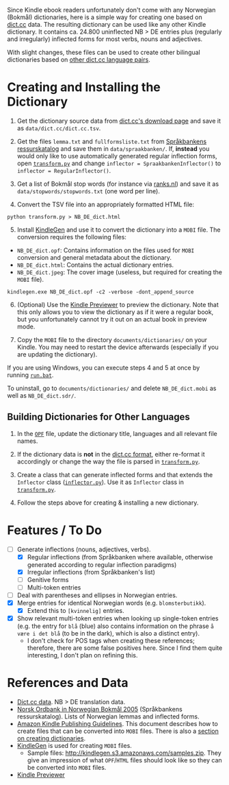 Since Kindle ebook readers unfortunately don't come with any Norwegian (Bokmål) dictionaries, here is a simple way for creating one based on [dict.cc](deno.dict.cc) data.
The resulting dictionary can be used like any other Kindle dictionary.
It contains ca. 24.800 uninflected NB > DE entries plus (regularly and irregularly) inflected forms for most verbs, nouns and adjectives.

With slight changes, these files can be used to create other bilingual dictionaries based on [other dict.cc language pairs](https://browse.dict.cc/).

# Creating and Installing the Dictionary

1. Get the dictionary source data from [dict.cc's download page](www1.dict.cc/translation_file_request.php) and save it as `data/dict.cc/dict.cc.tsv`.

2. Get the files `lemma.txt` and `fullformsliste.txt` from [Språkbankens ressurskatalog](https://www.nb.no/sprakbanken/show?serial=oai%3Anb.no%3Asbr-5) and save them in `data/spraakbanken/`.
If, **instead** you would only like to use automatically generated regular inflection forms, open [`transform.py`](/transform.py) and change `inflector = SpraakbankenInflector()` to `inflector = RegularInflector()`.

3. Get a list of Bokmål stop words (for instance via [ranks.nl](https://www.ranks.nl/stopwords/norwegian)) and save it as `data/stopwords/stopwords.txt` (one word per line).

4. Convert the TSV file into an appropriately formatted HTML file:
```
python transform.py > NB_DE_dict.html
```

5. Install [KindleGen](https://www.amazon.com/gp/feature.html?docId=1000765211) and use it to convert the dictionary into a `MOBI` file. The conversion requires the following files:

- `NB_DE_dict.opf`: Contains information on the files used for `MOBI` conversion and general metadata about the dictionary.
- `NB_DE_dict.html`: Contains the actual dictionary entries.
- `NB_DE_dict.jpeg`: The cover image (useless, but required for creating the `MOBI` file).

```
kindlegen.exe NB_DE_dict.opf -c2 -verbose -dont_append_source
```

6. (Optional) Use the [Kindle Previewer](https://www.amazon.com/gp/feature.html/?docId=1000765261) to preview the dictionary.
Note that this only allows you to view the dictionary as if it were a regular book, but you unfortunately cannot try it out on an actual book in preview mode.

7. Copy the `MOBI` file to the directory `documents/dictionaries/` on your Kindle.
You may need to restart the device afterwards (especially if you are updating the dictionary).


If you are using Windows, you can execute steps 4 and 5 at once by running [`run.bat`](/run.bat). 


To uninstall, go to `documents/dictionaries/` and delete `NB_DE_dict.mobi` as well as `NB_DE_dict.sdr/`.

## Building Dictionaries for Other Languages

1. In the [`OPF`](/NB_DE_dict.opf) file, update the dictionary title, languages and all relevant file names.

2. If the dictionary data is **not** in the [dict.cc format](/data/dict.cc/README.md), either re-format it accordingly or change the way the file is parsed in [`transform.py`](/transform.py).

3. Create a class that can generate inflected forms and that extends the `Inflector` class ([`inflector.py`](/inflector.py)). Use it as `Inflector` class in [`transform.py`](/transform.py).

4. Follow the steps above for creating & installing a new dictionary.

# Features / To Do

- [ ] Generate inflections (nouns, adjectives, verbs).
  - [x] Regular inflections (from Språkbanken where available, otherwise generated according to regular inflection paradigms)
  - [x] Irregular inflections (from Språkbanken's list)
  - [ ] Genitive forms
  - [ ] Multi-token entries
- [ ] Deal with parentheses and ellipses in Norwegian entries.
- [x] Merge entries for identical Norwegian words (e.g. `blomsterbutikk`).
  - [x] Extend this to `[kvinnelig]` entries.
- [x] Show relevant multi-token entries when looking up single-token entries (e.g. the entry for `blå` (blue) also contains information on the phrase `å være i det blå` (to be in the dark), which is also a distinct entry).
  - I don't check for POS tags when creating these references; therefore, there are some false positives here. Since I find them quite interesting, I don't plan on refining this.


# References and Data

- [Dict.cc data](https://www1.dict.cc/translation_file_request.php).
NB > DE translation data.
- [Norsk Ordbank in Norwegian Bokmål 2005](https://www.nb.no/sprakbanken/show?serial=oai%3Anb.no%3Asbr-5) (Språkbankens ressurskatalog).
Lists of Norwegian lemmas and inflected forms.
- [Amazon Kindle Publishing Guidelines](https://s3.amazonaws.com/kindlegen/AmazonKindlePublishingGuidelines.pdf).
This document describes how to create files that can be converted into `MOBI` files.
There is also a [section on creating dictionaries](https://s3.amazonaws.com/kindlegen/AmazonKindlePublishingGuidelines.pdf#page=71).
- [KindleGen](https://www.amazon.com/gp/feature.html?docId=1000765211) is used for creating `MOBI` files.
  - Sample files: http://kindlegen.s3.amazonaws.com/samples.zip. They give an impression of what `OPF`/`HTML` files should look like so they can be converted into `MOBI` files.
- [Kindle Previewer](https://www.amazon.com/gp/feature.html/?docId=1000765261)
